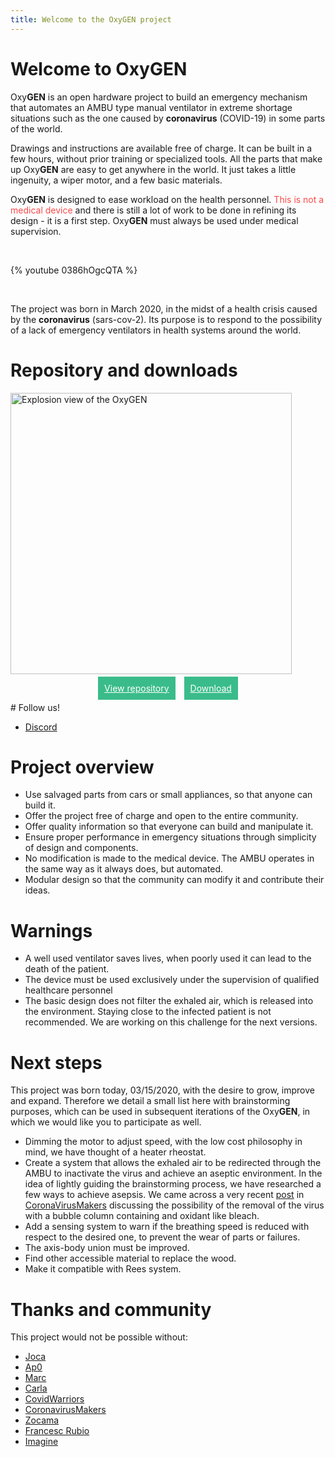 ```yaml
---
title: Welcome to the OxyGEN project
---
```


# Welcome to OxyGEN

Oxy**GEN** is an open hardware project to build an emergency mechanism that automates an AMBU type manual ventilator in extreme shortage situations such as the one caused by **coronavirus** (COVID-19) in some parts of the world.

Drawings and instructions are available free of charge. It can be built in a few hours, without prior training or specialized tools. All the parts that make up Oxy**GEN** are easy to get anywhere in the world. It just takes a little ingenuity, a wiper motor, and a few basic materials.

<p>Oxy<strong>GEN</strong> is designed to ease workload on the health personnel. <span class="danger" style="color: #fb4949;">This is not a medical device</span> and there is still a lot of work to be done in refining its design - it is a first step. Oxy<strong>GEN</strong> must always be used under medical supervision.</p>

<br/>

{% youtube 0386hOgcQTA %}

<br/>

The project was born in March 2020, in the midst of a health crisis caused by the **coronavirus** (sars-cov-2). Its purpose is to respond to the possibility of a lack of emergency ventilators in health systems around the world.

# Repository and downloads

<img src="/images/oxygen-explo-view.png" width="450" alt="Explosion view of the OxyGEN">

<!-- <p style="text-align: center;">
<a href="https://github.com/ProtofyTeam/OxyGEN" target="_blank" rel="noopener" style="padding: 10px; margin-right: 5px; background-color: #3abc8a; color: white;">View repository<span style="background-color:#fb4949; padding:3px; font-size:10px;">nuevo</span></a>
<a href="https://github.com/ProtofyTeam/OxyGEN/archive/master.zip" target="_blank" rel="noopener" style="padding: 10px; margin-left: 5px; background-color: #3abc8a; color: white;">Download <span style="background-color:#fb4949; padding:3px; font-size:10px;">nuevo</span></a></p> -->

<p style="text-align: center;">
<a href="https://github.com/ProtofyTeam/OxyGEN" target="_blank" rel="noopener" style="padding: 10px; margin-right: 5px; background-color: #3abc8a; color: white;">View repository</a>
<a href="https://github.com/ProtofyTeam/OxyGEN/archive/master.zip" target="_blank" rel="noopener" style="padding: 10px; margin-left: 5px; background-color: #3abc8a; color: white;">Download</a></p>

# Follow us!

- [Discord](https://discord.gg/yyYQxEG)

# Project overview

- Use salvaged parts from cars or small appliances, so that anyone can build it.
- Offer the project free of charge and open to the entire community.
- Offer quality information so that everyone can build and manipulate it.
- Ensure proper performance in emergency situations through simplicity of design and components.
- No modification is made to the medical device. The AMBU operates in the same way as it always does, but automated.
- Modular design so that the community can modify it and contribute their ideas.

# Warnings

- A well used ventilator saves lives, when poorly used it can lead to the death of the patient.
- The device must be used exclusively under the supervision of qualified healthcare personnel
- The basic design does not filter the exhaled air, which is released into the environment. Staying close to the infected patient is not recommended. We are working on this challenge for the next versions.

# Next steps

This project was born today, 03/15/2020, with the desire to grow, improve and expand. Therefore we detail a small list here with brainstorming purposes, which can be used in subsequent iterations of the Oxy**GEN**, in which we would like you to participate as well.

- Dimming the motor to adjust speed, with the low cost philosophy in mind, we have thought of a heater rheostat.
- Create a system that allows the exhaled air to be redirected through the AMBU to inactivate the virus and achieve an aseptic environment.
  In the idea of lightly guiding the brainstorming process, we have researched a few ways to achieve asepsis. We came across a very recent [post](https://foro.coronavirusmakers.org/index.php?p=/discussion/24/alternativas-para-filtro-antiviral-a-la-salida-del-ambu#latest) in [CoronaVirusMakers](https://foro.coronavirusmakers.org/) discussing the possibility of the removal of the virus with a bubble column containing and oxidant like bleach.
- Add a sensing system to warn if the breathing speed is reduced with respect to the desired one, to prevent the wear of parts or failures.
- The axis-body union must be improved.
- Find other accessible material to replace the wood.
- Make it compatible with Rees system.

# Thanks and community

This project would not be possible without:

- [Joca](https://www.linkedin.com/in/jcarlosn/)
- [Ap0](https://linkedin.com/in/noemi-blázquez-b0034732)
- [Marc](https://www.linkedin.com/in/marc-watine/)
- [Carla](https://www.linkedin.com/in/carla-w-535719130/)
- [CovidWarriors](https://www.covidwarriors.io/)
- [CoronavirusMakers](https://foro.coronavirusmakers.org/)
- [Zocama](https://www.zocama.com)
- [Francesc Rubio](https://instagram.com/nordtaller)
- [Imagine](https://imagine.cc/)
